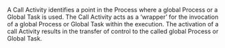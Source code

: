 A Call Activity identifies a point in the Process where a global Process or a Global Task is used. The Call Activity acts as a ‘wrapper’ for the invocation of a global Process or Global Task within the execution. The activation of a call Activity results in the transfer of control to the called global Process or Global Task.
